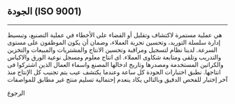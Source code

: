 ## الجودة (ISO 9001)
---
هي عملية مستمرة لاكتشاف وتقليل أو القضاء على الأخطاء في عملية التصنيع، وتبسيط إدارة سلسلة التوريد، وتحسين تجربة العملاء، وضمان
أن يكون الموظفون على مستوى السرعة. لدينا نظام لتسجيل ومراقبة وتحسين الانتاج والمشتريات والمبيعات والتخزين والتدريب وتلقى ومتابعة
شكاوى العملاء. اى انتاج معلوم ومسجل نوعية الورق والاكياس والكراتين المستخدمة ومصدرها وتاريخ ادخالها المصنع واسماء العمال الذين
اشتركوا فى انتاجها. نطبق اختبارات الجودة كل ساعة وعندما يكتشف عيب يتم تجنيب كل الإنتاج منذ آخر إختبار للفحص الدقيق وبالتالي يكاد ينعدم إحتمالية تسليم منتج غير مطابق للمواصفات

<a class="backbtn" href="/">الرجوع</a>

<style>
.backbtn{
  direction: rtl;
  display: inline-block;
  text-decoration: none;
  border-radius: 5px;
  margin: 0!important;
  text-align: center;
}
</style>